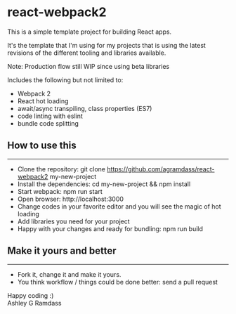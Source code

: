 # react-webpack2
This is a simple template project for building React apps. 

It's the template that I'm using for my projects that is using
the latest revisions of the different tooling and libraries available.

Note: Production flow still WIP since using beta libraries

Includes the following but not limited to:

- Webpack 2
- React hot loading
- await/async transpiling, class properties (ES7)
- code linting with eslint
- bundle code splitting


## How to use this
---
- Clone the repository: git clone https://github.com/agramdass/react-webpack2 my-new-project
- Install the dependencies: cd my-new-project && npm install
- Start webpack: npm run start
- Open browser: http://localhost:3000
- Change codes in your favorite editor and you will see the magic of hot loading
- Add libraries you need for your project
- Happy with your changes and ready for bundling: npm run build

## Make it yours and better
---
- Fork it, change it and make it yours.
- You think workflow / things could be done better: send a pull request

Happy coding :)  
Ashley G Ramdass